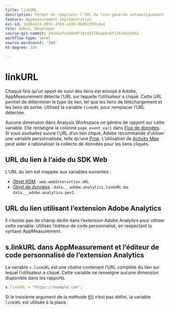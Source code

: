```yaml
---
title: linkURL
description: Permet de remplacer l’URL de lien générée automatiquement utilisée par AppMeasurement dans les appels de suivi des liens.
feature: Appmeasurement Implementation
exl-id: 15d6e423-d9fc-4f84-ad39-0bd91399cde4
role: Admin, Developer
source-git-commit: 24101efe2b860734c9d176ba8be8f17e26429442
workflow-type: tm+mt
source-wordcount: '204'
ht-degree: 34%

---
```


# linkURL

Chaque fois qu’un appel de suivi des liens est envoyé à Adobe, AppMeasurement détecte l’URL sur laquelle l’utilisateur a cliqué. Cette URL permet de déterminer le type de lien, tel que les liens de téléchargement et les liens de sortie. Utilisez la variable `linkURL` pour remplacer l’URL détectée.

Aucune dimension dans Analysis Workspace ne génère de rapport sur cette variable. Elle renseigne la colonne `page_event_var1` dans [Flux de données](/help/export/analytics-data-feed/data-feed-overview.md). Si vous souhaitez suivre l’URL d’un lien cliqué, Adobe recommande d’utiliser une variable personnalisée, telle qu’une [Prop](../page-vars/prop.md). L’utilisation de [Activity Map](/help/analyze/activity-map/overview.md) peut aider à rationaliser la collecte de données pour les liens cliqués.

## URL du lien à l’aide du SDK Web

L’URL du lien est mappée aux variables suivantes :

* [Objet XDM](/help/implement/aep-edge/xdm-var-mapping.md) : `web.webInteraction.URL`
* [Objet de données](/help/implement/aep-edge/data-var-mapping.md) : `data.__adobe.analytics.linkURL` ou `data.__adobe.analytics.pev1`

## URL du lien utilisant l’extension Adobe Analytics

Il n’existe pas de champ dédié dans l’extension Adobe Analytics pour utiliser cette variable. Utilisez l’éditeur de code personnalisé, en respectant la syntaxe AppMeasurement.

## s.linkURL dans AppMeasurement et l’éditeur de code personnalisé de l’extension Analytics

La variable `s.linkURL` est une chaîne contenant l’URL complète du lien sur lequel l’utilisateur a cliqué. Cette variable ne renseigne aucune dimension disponible dans les rapports.

```js
s.linkURL = "https://example.com";
```

Si le troisième argument de la méthode [tl()](../functions/tl-method.md) n’est pas défini, la variable `linkURL` est utilisée à la place.
